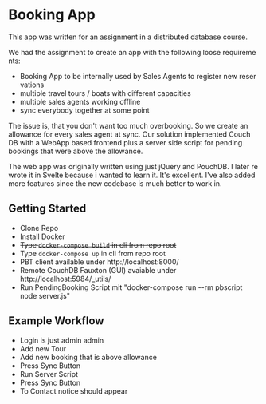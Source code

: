 # Booking App

This app was written for an assignment in a distributed database course.

We had the assignment to create an app with the following loose requirements:
* Booking App to be internally used by Sales Agents to register new reservations
* multiple travel tours / boats with different capacities
* multiple sales agents working offline
* sync everybody together at some point

The issue is, that you don't want too much overbooking. So we create an allowance for every sales agent at sync. 
Our solution implemented Couch DB with a WebApp based frontend plus a server side script for pending bookings that were above the allowance.

The web app was originally written using just jQuery and PouchDB. I later rewrote it in Svelte because i wanted to learn it. It's excellent. I've also added more features since the new codebase is much better to work in.

## Getting Started
* Clone Repo
* Install Docker
* ~~Type `docker-compose build` in cli from repo root~~
* Type `docker-compose up` in cli from repo root
* PBT client available under http://localhost:8000/
* Remote CouchDB Fauxton (GUI) avaiable under http://localhost:5984/_utils/
* Run PendingBooking Script mit "docker-compose run --rm pbscript node server.js"

## Example Workflow
* Login is just admin admin
* Add new Tour
* Add new booking that is above allowance
* Press Sync Button
* Run Server Script
* Press Sync Button
* To Contact notice should appear
